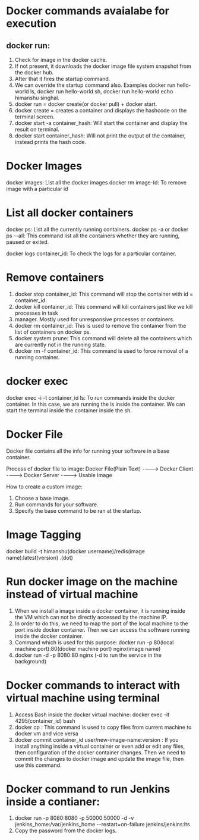 # Docker commands avaialabe for execution

## docker run: 
1. Check for image in the docker cache. 
2. If not present, it downloads the docker image file system snapshot from the docker hub. 
3. After that it fires the startup command.
4. We can override the startup command also. Examples docker run hello-world ls, docker run hello-world sh, docker run hello-world echo himanshu singhal.
5. docker run = docker create(or docker pull) + docker start.
6. docker create = creates a container and displays the hashcode on the terminal screen.
7. docker start -a container_hash: Will start the container and display the result on terminal.
8. docker start container_hash: Will not print the output of the container, instead prints the hash code.

# Docker Images
docker images: List all the docker images
docker rm image-Id: To remove image with a particular id

# List all docker containers
docker ps: List all the currently running containers.
docker ps -a or docker ps --all: This command list all the containers whether they are running, paused or exited.

docker logs container_id: To check the logs for a particular container.

# Remove containers
1. docker stop container_id: This command will stop the container with id = container_id.
2. docker kill container_id: This command will kill containers just like we kill processes in task 
3. manager. Mostly used for unresponsive processes or containers. 
4. docker rm container_id: This is used to remove the container from the list of containers on docker ps.
5. docker system prune: This command will delete all the containers which are currently not in the running state.
6. docker rm -f container_id: This command is used to force removal of a running container.

# docker exec
docker exec -i -t container_id ls: To run commands inside the docker container. In this case, we are running the ls inside the container. We can start the terminal inside the container inside the sh.

# Docker File

Docker file contains all the info for running your software in a base container.

Process of docker file to image:
Docker File(Plain Text) ----> Docker Client ----> Docker Server ----> Usable Image

How to create a custom image:
1. Choose a base image.
2. Run commands for your software.
3. Specify the base command to be ran at the startup.

# Image Tagging
docker build -t himanshu(docker username)/redis(image name):latest(version) .(dot)

# Run docker image on the machine instead of virtual machine
1. When we install a image inside a docker container, it is running inside the VM which can not be directly accessed by the machine IP.
2. In order to do this, we need to map the port of the local machine to the port inside docker container. Then we can access the software running inside the docker container.
3. Command which is used for this purpose: docker run -p 80(local machine port):80(docker machine port) nginx(image name)
4. docker run -d -p 8080:80 nginx (-d to run the service in the background)

# Docker commands to interact with virtual machine using terminal
1. Access Bash inside the docker virtual machine: docker exec -it 4295(container_id) bash
2. docker cp <source> <dest>: This command is used to copy files from current machine to docker vm and vice versa
3. docker commit container_id user/new-image-name:version : If you install anything inside a virtual container or even add or edit any files, then configuration of the docker container changes. Then we need to commit the changes to docker image and update the image file, then use this command. 

# Docker command to run Jenkins inside a contianer:
1. docker run -p 8080:8080 -p 50000:50000 -d -v jenkins_home:/var/jenkins_home --restart=on-failure jenkins/jenkins:lts
2. Copy the password from the docker logs.